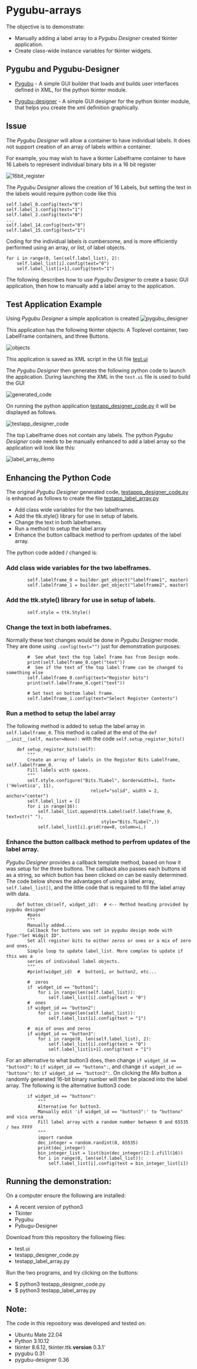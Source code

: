 # Pygubu-arrays

The objective is to demonstrate: 

* Manually adding a label array to a *Pygubu Designer* created tkinter application. 
* Create class-wide instance variables for tkinter widgets.

## Pygubu and Pygubu-Designer 

* [Pygubu](https://pypi.org/project/pygubu/) - A simple GUI builder that loads and builds user interfaces defined in XML, for the python tkinter module.

* [Pygubu-designer](https://pypi.org/project/pygubu-designer/) - A simple GUI designer for the python tkinter module, that helps you create the xml definition graphically.

## Issue

The *Pygubu Designer* will allow a container to have individual labels. It does not support creation of an array of labels within a container.

For example, you may wish to have a tkinter Labelframe container to have 16 Labels to represent individual binary bits in a 16 bit register

![16bit_register](/images/16bit_register.png)

The *Pygubu Designer* allows the creation of 16 Labels, but setting the text in the labels would require python code like this
```
self.label_0.config(text="0")
self.label_1.config(text="1")
self.label_2.config(text="0")
...
self.label_14.config(text="0")
self.label_15.config(text="1")
```
Coding for the individual labels is cumbersome, and is more efficiently performed using an array, or list, of label objects.
```
for i in range(0, len(self.label_list), 2):
    self.label_list[i].config(text="0")
    self.label_list[i+1].config(text="1")
```
The following describes how to use *Pygubu Designer* to create a basic GUI application, then how to manually add a label array to the application.

## Test Application Example

Using *Pygubu Designer* a simple application is created 
![pygubu_designer](/images/pygubu_designer.png)

This application has the following tkinter objects: A Toplevel container, two LabelFrame containers, and three Buttons.

![objects](/images/objects.png)

This application is saved as XML script in the UI file [test.ui](test.ui)

The *Pygubu Designer* then generates the following python code to launch the application. During launching the XML in the `test.ui` file is used to build the GUI

![generated_code](/images/generated_code.png)

On running the python application [testapp_designer_code.py](testapp_designer_code.py) it will be displayed as follows.

![testapp_designer_code](/images/testapp_designer_code.png)

The top Labelframe does not contain any labels. The python *Pygubu Designer* code needs to be manually enhanced to add a label array so the application will look like this:

![label_array_demo](/images/label_array_demo.png)

## Enhancing the Python Code

The original *Pygubu Designer* generated code, [testappp_designer_code.py](testapp_designer_code.py) is enhanced as follows to create the file [testapp_label_array.py](testapp_label_array.py)

* Add class wide variables for the two labelframes.
* Add the ttk.style() library for use in setup of labels.
* Change the text in both labeframes.
* Run a method to setup the label array
* Enhance the button callback method to perfrom updates of the label array.

The python code added / changed is:

### Add class wide variables for the two labelframes.
```
        self.labelframe_0 = builder.get_object("labelframe1", master)
        self.labelframe_1 = builder.get_object("labelframe2", master)
```

### Add the ttk.style() library for use in setup of labels.
```
        self.style = ttk.Style()
```

###  Change the text in both labeframes.
Normally these text changes would be done in *Pygubu Designer* mode. They are done using `.config(text="")` just for demonstration purposes: 
```
        #  See what text the top label frame has from Design mode.
        print(self.labelframe_0.cget("text"))
        #  See if the text of the top label frame can be changed to something else
        self.labelframe_0.config(text="Register bits")
        print(self.labelframe_0.cget("text"))

        # Set text on bottom label frame.
        self.labelframe_1.config(text="Select Register Contents")
```

### Run a method to setup the label array
The following method is added to setup the label array in `self.labelframe_0`. This method is called at the end of the `def __init__(self, master=None):` with the code `self.setup_register_bits()`

```
    def setup_register_bits(self):
        """
        Create an array of labels in the Register Bits Labelframe, self.labelframe_0.
        Fill labels with spaces.
        """
        self.style.configure("Bits.TLabel", borderwidth=1, font=('Helvetica', 11),
                                relief="solid", width = 2, anchor="center")
        self.label_list = []
        for i in range(16):
            self.label_list.append(ttk.Label(self.labelframe_0, text=str(" "),
                                    style="Bits.TLabel",))
            self.label_list[i].grid(row=0, column=i,)
```
###  Enhance the button callback method to perfrom updates of the label array.
*Pygubu Designer* provides a callback template method, based on how it was setup for the three buttons. The callback also passes each buttons id as a string, so which button has been clicked on can be easily determined. The code below shows the advantages of using a label array, `self.label_list[]`, and the little code that is required to fill the label array with data.

```
    def button_cb(self, widget_id):  # <-- Method heading provided by pygubu designer
        #pass
        """
        Manually added...
        Callback for buttons was set in pygubu design mode with Type:"Set Widgit ID".
        Set all register bits to either zeros or ones or a mix of zero and ones.
        Simple loop to update label_list. More complex to update if this was a
        series of individual label objects.
        """
        #print(widget_id)  #  button1, or button2, etc...

        #  zeros
        if  widget_id == "button1":
            for i in range(len(self.label_list)):
                self.label_list[i].config(text = "0")
        #  ones
        if widget_id == "button2":
            for i in range(len(self.label_list)):
                self.label_list[i].config(text = "1")

        #  mix of ones and zeros
        if widget_id == "button3":
            for i in range(0, len(self.label_list), 2):
                self.label_list[i].config(text = "0")
                self.label_list[i+1].config(text = "1")
```

For an alternative to what button3 does, then change `if widget_id == "button3":` to `if widget_id == "buttonx":`, and change  `if widget_id == "buttonx":` to: `if widget_id == "button3":`. On clicking the *Mix* button a randomly generated 16-bit binary number will then be placed into the label array. The following is the alternative button3 code:

```
        if widget_id == "buttonx":
            """
            Alternative for button3.
            Manually edit 'if widget_id == "button3":' to "buttonx" and vica versa
            Fill label array with a random number between 0 and 65535 / hex FFFF
            """
            import random
            dec_integer = random.randint(0, 65535)
            print(dec_integer)
            bin_integer_list = list(bin(dec_integer)[2:].zfill(16))
            for i in range(0, len(self.label_list)):
                self.label_list[i].config(text = bin_integer_list[i])
```
## Running the demonstration:

On a computer ensure the following are installed:
* A recent version of python3
* Tkinter
* Pygubu
* Pybugu-Designer

Download from this repository the following files:
* test.ui
* testapp_designer_code.py
* testapp_label_array.py

Run the two programs, and try clicking on the buttons:
* $ python3 testapp_designer_code.py
* $ python3 testapp_label_array.py

## Note:
The code in this repository was developed and tested on:
* Ubuntu Mate 22.04
* Python 3.10.12
* tkinter 8.6.12, tkinter.ttk.__version__ 0.3.1'
* pygubu 0.31 
* pygubu-designer 0.36 










